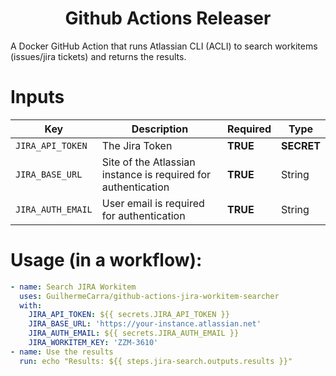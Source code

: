 <div align="center">
    <h1>Github Actions Releaser</h1>
</div>

<p>A Docker GitHub Action that runs Atlassian CLI (ACLI) to search workitems (issues/jira tickets) and returns the results.</p>

# Inputs

| Key | Description | Required | Type |
| --- | ----------- | -------- | ---- |
| `JIRA_API_TOKEN` | The Jira Token | **TRUE** | **SECRET** |
| `JIRA_BASE_URL` | Site of the Atlassian instance is required for authentication | **TRUE** | String |
| `JIRA_AUTH_EMAIL` | User email is required for authentication | **TRUE** | String |

# Usage (in a workflow):

```yaml
- name: Search JIRA Workitem
  uses: GuilhermeCarra/github-actions-jira-workitem-searcher
  with:
    JIRA_API_TOKEN: ${{ secrets.JIRA_API_TOKEN }}
    JIRA_BASE_URL: 'https://your-instance.atlassian.net'
    JIRA_AUTH_EMAIL: ${{ secrets.JIRA_AUTH_EMAIL }}
    JIRA_WORKITEM_KEY: 'ZZM-3610'
- name: Use the results
  run: echo "Results: ${{ steps.jira-search.outputs.results }}"
```